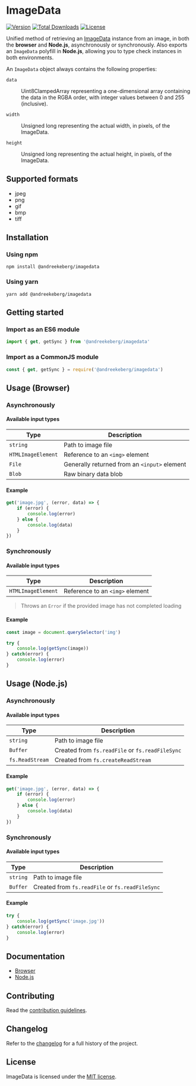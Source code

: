 # ImageData

[![Version](https://img.shields.io/npm/v/@andreekeberg/imagedata)](https://www.npmjs.com/package/@andreekeberg/imagedata) [![Total Downloads](https://img.shields.io/npm/dt/@andreekeberg/imagedata)](https://www.npmjs.com/package/@andreekeberg/imagedata) [![License](https://img.shields.io/npm/l/@andreekeberg/imagedata)](https://www.npmjs.com/package/@andreekeberg/imagedata)

Unified method of retrieving an [ImageData](https://developer.mozilla.org/en-US/docs/Web/API/ImageData) instance from an image, in both the **browser** and **Node.js**, asynchronously or synchronously. Also exports an `ImageData` polyfill in **Node.js**, allowing you to type check instances in both environments.

An `ImageData` object always contains the following properties:

<dl>
	<dt><code>data</code></dt>
	<dd><p>Uint8ClampedArray representing a one-dimensional array containing the data in the RGBA order, with integer values between 0 and 255 (inclusive).</p></dd>
	<dt><code>width</code></dt>
	<dd><p>Unsigned long representing the actual width, in pixels, of the ImageData.<p></dd>
	<dt><code>height</code></dt>
	<dd><p>Unsigned long representing the actual height, in pixels, of the ImageData.<p></dd>
</dl>

## Supported formats

- jpeg
- png
- gif
- bmp
- tiff

## Installation

### Using npm

```
npm install @andreekeberg/imagedata
```

### Using yarn

```
yarn add @andreekeberg/imagedata
```

## Getting started

### Import as an ES6 module

```javascript
import { get, getSync } from '@andreekeberg/imagedata'
```

### Import as a CommonJS module

```javascript
const { get, getSync } = require('@andreekeberg/imagedata')
```

## Usage (Browser)

### Asynchronously

#### Available input types

|Type|Description|
|----|-----------|
|`string`|Path to image file|
|`HTMLImageElement`|Reference to an `<img>` element|
|`File`|Generally returned from an `<input>` element|
|`Blob`|Raw binary data blob|

#### Example

```javascript
get('image.jpg', (error, data) => {
    if (error) {
        console.log(error)
    } else {
        console.log(data)
    }
})
```

### Synchronously

#### Available input types

|Type|Description|
|----|-----------|
|`HTMLImageElement`|Reference to an `<img>` element|

> Throws an `Error` if the provided image has not completed loading

#### Example

```javascript
const image = document.querySelector('img')

try {
    console.log(getSync(image))
} catch(error) {
    console.log(error)
}
```

## Usage (Node.js)

### Asynchronously

#### Available input types

|Type|Description|
|----|-----------|
|`string`|Path to image file|
|`Buffer`|Created from `fs.readFile` or `fs.readFileSync`|
|`fs.ReadStream`|Created from `fs.createReadStream`|

#### Example

```javascript
get('image.jpg', (error, data) => {
    if (error) {
        console.log(error)
    } else {
        console.log(data)
    }
})
```

### Synchronously

#### Available input types

|Type|Description|
|----|-----------|
|`string`|Path to image file|
|`Buffer`|Created from `fs.readFile` or `fs.readFileSync`|

#### Example

```javascript
try {
    console.log(getSync('image.jpg'))
} catch(error) {
    console.log(error)
}
```

## Documentation

* [Browser](docs/browser.md)
* [Node.js](docs/node.md)

## Contributing

Read the [contribution guidelines](CONTRIBUTING.md).

## Changelog

Refer to the [changelog](CHANGELOG.md) for a full history of the project.

## License

ImageData is licensed under the [MIT license](LICENSE).
